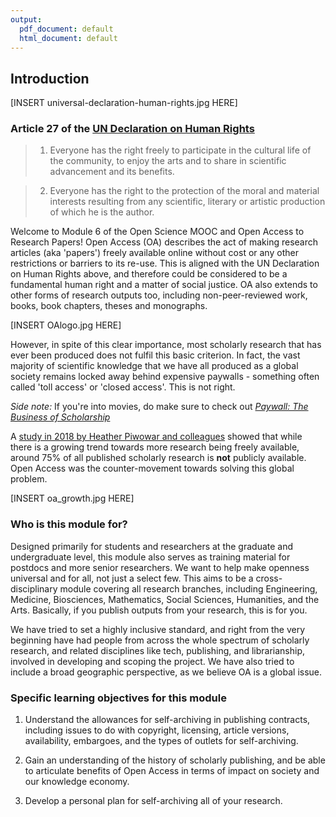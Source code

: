 ```yaml
---
output:
  pdf_document: default
  html_document: default
---
```


## Introduction <a name="introduction"></a>

[INSERT universal-declaration-human-rights.jpg HERE] 

### Article 27 of the [UN Declaration on Human Rights](https://www.un.org/en/universal-declaration-human-rights/)
 
> 1. Everyone has the right freely to participate in the cultural life of the community, to enjoy the arts and to share in scientific advancement and its benefits.

> 2. Everyone has the right to the protection of the moral and material interests resulting from any scientific, literary or artistic production of which he is the author.

Welcome to Module 6 of the Open Science MOOC and Open Access to Research Papers! Open Access (OA) describes the act of making research articles (aka 'papers') freely available online without cost or any other restrictions or barriers to its re-use. This is aligned with the UN Declaration on Human Rights above, and therefore could be considered to be a fundamental human right and a matter of social justice. OA also extends to other forms of research outputs too, including non-peer-reviewed work, books, book chapters, theses and monographs. 

[INSERT OAlogo.jpg HERE]

However, in spite of this clear importance, most scholarly research that has ever been produced does not fulfil this basic criterion. In fact, the vast majority of scientific knowledge that we have all produced as a global society remains locked away behind expensive paywalls - something often called 'toll access' or 'closed access'. This is not right.

*Side note:* If you're into movies, do make sure to check out *[Paywall: The Business of Scholarship](https://paywallthemovie.com/)*

A [study in 2018 by Heather Piwowar and colleagues](https://peerj.com/articles/4375/) showed that while there is a growing trend towards more research being freely available, around 75% of all published scholarly research is **not** publicly available. Open Access was the counter-movement towards solving this global problem.

[INSERT oa_growth.jpg HERE]

### Who is this module for? <a name="who_for"></a>

Designed primarily for students and researchers at the graduate and undergraduate level, this module also serves as training material for postdocs and more senior researchers. We want to help make openness universal and for all, not just a select few. This aims to be a cross-disciplinary module covering all research branches, including Engineering, Medicine, Biosciences, Mathematics, Social Sciences, Humanities, and the Arts. Basically, if you publish outputs from your research, this is for you.

We have tried to set a highly inclusive standard, and right from the very beginning have had people from across the whole spectrum of scholarly research, and related disciplines like tech, publishing, and librarianship, involved in developing and scoping the project. We have also tried to include a broad geographic perspective, as we believe OA is a global issue.

### Specific learning objectives for this module

1. Understand the allowances for self-archiving in publishing contracts, including issues to do with copyright, licensing, article versions, availability, embargoes, and the types of outlets for self-archiving.

2. Gain an understanding of the history of scholarly publishing, and be able to articulate benefits of Open Access in terms of impact on society and our knowledge economy.

3. Develop a personal plan for self-archiving all of your research.

